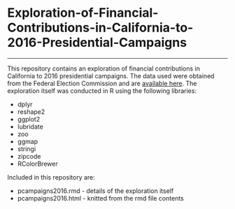 # Exploration-of-Financial-Contributions-in-California-to-2016-Presidential-Campaigns
___

This repository contains an exploration of financial contributions in California to 2016 presidential campaigns. The data used were obtained from the Federal Election Commission and are [available here](http://classic.fec.gov/disclosurep/PDownload.do). The exploration itself was conducted in R using the following libraries:
* dplyr
* reshape2
* ggplot2
* lubridate
* zoo
* ggmap
* stringi
* zipcode
* RColorBrewer

Included in this repository are:
* pcampaigns2016.rmd - details of the exploration itself
* pcampaigns2016.html - knitted from the rmd file contents
